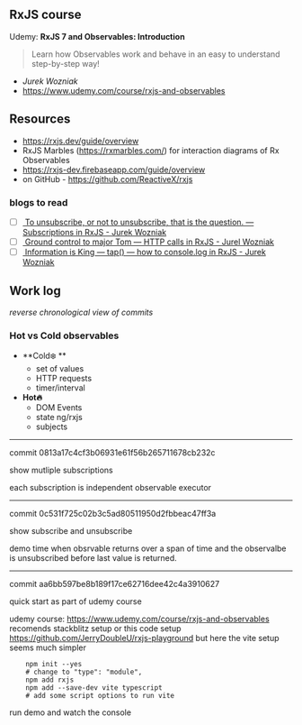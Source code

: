 ## RxJS course

Udemy: **RxJS 7 and Observables: Introduction**

> Learn how Observables work and behave in an easy to understand
> step-by-step way!

- _Jurek Wozniak_
- https://www.udemy.com/course/rxjs-and-observables

## Resources

- https://rxjs.dev/guide/overview
- RxJS Marbles (https://rxmarbles.com/) for interaction diagrams
  of Rx Observables
- https://rxjs-dev.firebaseapp.com/guide/overview
- on GitHub - https://github.com/ReactiveX/rxjs

### blogs to read

- [ ] [
    To unsubscribe, or not to unsubscribe, that is the question. —
    Subscriptions in RxJS - Jurek Wozniak
    ](https://jaywoz.medium.com/rxjs-when-to-unsubscribe-c6f39b8b95b7)
- [ ] [
    Ground control to major Tom — HTTP calls in RxJS - Jurel Wozniak
    ](https://jaywoz.medium.com/ground-control-to-major-tom-http-calls-in-rxjs-1d47ba964b6c)
- [ ] [
    Information is King — tap() — how to console.log in RxJS -
    Jurek Wozniak
    ](https://jaywoz.medium.com/information-is-king-tap-how-to-console-log-in-rxjs-7fc09db0ad5a)

## Work log

_reverse chronological view of commits_

### Hot vs Cold observables

- **Cold❄️ **
    - set of values
    - HTTP requests
    - timer/interval
- **Hot🔥**
    - DOM Events
    - state ng/rxjs
    - subjects

---

commit 0813a17c4cf3b06931e61f56b265711678cb232c

show mutliple subscriptions

each subscription is independent observable executor

---

commit 0c531f725c02b3c5ad80511950d2fbbeac47ff3a

show subscribe and unsubscribe

demo time when obsrvable returns over a span of time and the observalbe
is unsubscribed before last value is returned.

---

commit aa6bb597be8b189f17ce62716dee42c4a3910627

quick start as part of udemy course

udemy course:
    https://www.udemy.com/course/rxjs-and-observables
recomends stackblitz setup or this code setup
    https://github.com/JerryDoubleU/rxjs-playground
but here the vite setup seems much simpler
```
    npm init --yes
    # change to "type": "module",
    npm add rxjs
    npm add --save-dev vite typescript
    # add some script options to run vite
```
run demo and watch the console

